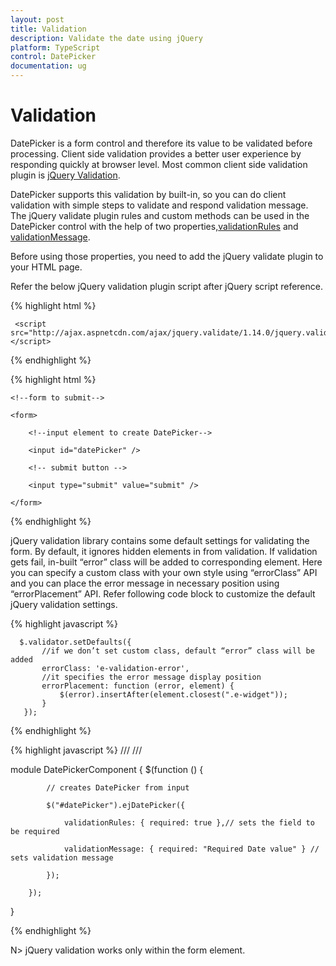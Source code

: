 ```yaml
---
layout: post
title: Validation
description: Validate the date using jQuery
platform: TypeScript
control: DatePicker
documentation: ug
---
```

# Validation

DatePicker is a form control and therefore its value to be validated before processing. Client side validation provides a better user experience by responding quickly at browser level. Most common client side validation plugin is [jQuery Validation](https://ajax.aspnetcdn.com/ajax/jquery.validate/1.14.0/jquery.validate.min.js). 

DatePicker supports this validation by built-in, so you can do client validation with simple steps to validate and respond validation message. The jQuery validate plugin rules and custom methods can be used in the DatePicker control with the help of two properties,[validationRules](https://help.syncfusion.com/api/js/ejdatepicker#members:validationrules) and [validationMessage](https://help.syncfusion.com/api/js/ejdatepicker#members:validationmessage). 

Before using those properties, you need to add the jQuery validate plugin to your HTML page.

Refer the below jQuery validation plugin script after jQuery script reference.

{% highlight html %}

     <script src="http://ajax.aspnetcdn.com/ajax/jquery.validate/1.14.0/jquery.validate.min.js"></script>

{% endhighlight %}

{% highlight html %}

    <!--form to submit-->

    <form>

        <!--input element to create DatePicker-->

        <input id="datePicker" />

        <!-- submit button -->

        <input type="submit" value="submit" />

    </form>


{% endhighlight %}

jQuery validation library contains some default settings for validating the form. By default, it ignores hidden elements in from validation. If validation gets fail, in-built “error” class will be added to corresponding element. Here you can specify a custom class with your own style using “errorClass” API and you can place the error message in necessary position using “errorPlacement” API. Refer following code block to customize the default jQuery validation settings.

   {% highlight javascript %}
       
      $.validator.setDefaults({
           //if we don’t set custom class, default “error” class will be added
           errorClass: 'e-validation-error',
           //it specifies the error message display position
           errorPlacement: function (error, element) {
               $(error).insertAfter(element.closest(".e-widget"));
           }
       });

   {% endhighlight %}


{% highlight javascript %}
/// <reference path="../tsfiles/jquery.d.ts" />
/// <reference path="../tsfiles/ej.web.all.d.ts" />

module DatePickerComponent {
        $(function () {

            // creates DatePicker from input

            $("#datePicker").ejDatePicker({

                validationRules: { required: true },// sets the field to be required

                validationMessage: { required: "Required Date value" } // sets validation message

            });

        });
}

{% endhighlight %}

N>  jQuery validation works only within the form element.

